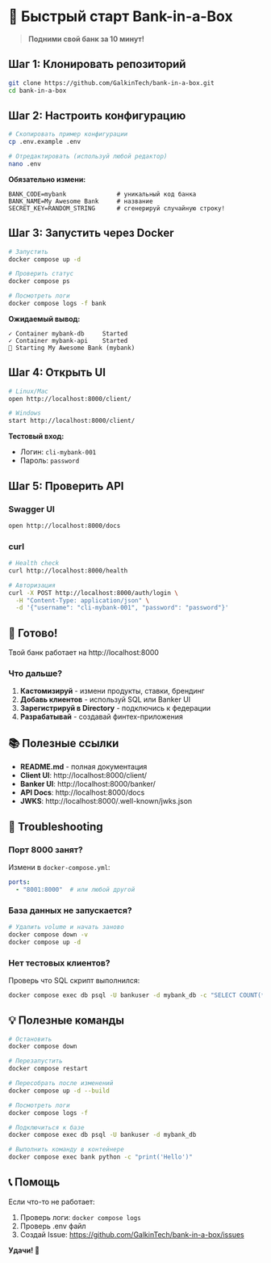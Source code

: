 # 🚀 Быстрый старт Bank-in-a-Box

> **Подними свой банк за 10 минут!**

## Шаг 1: Клонировать репозиторий

```bash
git clone https://github.com/GalkinTech/bank-in-a-box.git
cd bank-in-a-box
```

## Шаг 2: Настроить конфигурацию

```bash
# Скопировать пример конфигурации
cp .env.example .env

# Отредактировать (используй любой редактор)
nano .env
```

**Обязательно измени:**
```env
BANK_CODE=mybank              # уникальный код банка
BANK_NAME=My Awesome Bank     # название
SECRET_KEY=RANDOM_STRING      # сгенерируй случайную строку!
```

## Шаг 3: Запустить через Docker

```bash
# Запустить
docker compose up -d

# Проверить статус
docker compose ps

# Посмотреть логи
docker compose logs -f bank
```

**Ожидаемый вывод:**
```
✓ Container mybank-db     Started
✓ Container mybank-api    Started
🏦 Starting My Awesome Bank (mybank)
```

## Шаг 4: Открыть UI

```bash
# Linux/Mac
open http://localhost:8000/client/

# Windows
start http://localhost:8000/client/
```

**Тестовый вход:**
- Логин: `cli-mybank-001`
- Пароль: `password`

## Шаг 5: Проверить API

### Swagger UI
```bash
open http://localhost:8000/docs
```

### curl
```bash
# Health check
curl http://localhost:8000/health

# Авторизация
curl -X POST http://localhost:8000/auth/login \
  -H "Content-Type: application/json" \
  -d '{"username": "cli-mybank-001", "password": "password"}'
```

## 🎉 Готово!

Твой банк работает на http://localhost:8000

### Что дальше?

1. **Кастомизируй** - измени продукты, ставки, брендинг
2. **Добавь клиентов** - используй SQL или Banker UI
3. **Зарегистрируй в Directory** - подключись к федерации
4. **Разрабатывай** - создавай финтех-приложения

## 📚 Полезные ссылки

- **README.md** - полная документация
- **Client UI**: http://localhost:8000/client/
- **Banker UI**: http://localhost:8000/banker/
- **API Docs**: http://localhost:8000/docs
- **JWKS**: http://localhost:8000/.well-known/jwks.json

## 🔧 Troubleshooting

### Порт 8000 занят?

Измени в `docker-compose.yml`:
```yaml
ports:
  - "8001:8000"  # или любой другой
```

### База данных не запускается?

```bash
# Удалить volume и начать заново
docker compose down -v
docker compose up -d
```

### Нет тестовых клиентов?

Проверь что SQL скрипт выполнился:
```bash
docker compose exec db psql -U bankuser -d mybank_db -c "SELECT COUNT(*) FROM clients;"
```

## 💡 Полезные команды

```bash
# Остановить
docker compose down

# Перезапустить
docker compose restart

# Пересобрать после изменений
docker compose up -d --build

# Посмотреть логи
docker compose logs -f

# Подключиться к базе
docker compose exec db psql -U bankuser -d mybank_db

# Выполнить команду в контейнере
docker compose exec bank python -c "print('Hello')"
```

## 📞 Помощь

Если что-то не работает:
1. Проверь логи: `docker compose logs`
2. Проверь .env файл
3. Создай Issue: https://github.com/GalkinTech/bank-in-a-box/issues

**Удачи! 🚀**

